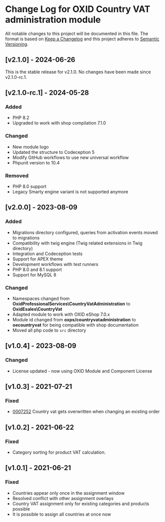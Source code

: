 # Change Log for OXID Country VAT administration module

All notable changes to this project will be documented in this file.
The format is based on [Keep a Changelog](http://keepachangelog.com/)
and this project adheres to [Semantic Versioning](http://semver.org/).

## [v2.1.0] - 2024-06-26
This is the stable release for v2.1.0. No changes have been made since v2.1.0-rc.1.

## [v2.1.0-rc.1] - 2024-05-28

### Added
- PHP 8.2
- Upgraded to work with shop compilation 7.1.0

### Changed
- New module logo 
- Updated the structure to Codeception 5 
- Modify GitHub workflows to use new universal workflow
- Phpunit version to 10.4

### Removed
- PHP 8.0 support
- Legacy Smarty engine variant is not supported anymore

## [v2.0.0] - 2023-08-09

### Added
- Migrations directory configured, queries from activation events moved to migrations
- Compatibility with twig engine (Twig related extensions in Twig directory)
- Integration and Codeception tests
- Support for APEX theme
- Development workflows with test runners
- PHP 8.0 and 8.1 support
- Support for MySQL 8

### Changed
- Namespaces changed from **OxidProfessionalServices\CountryVatAdministration** to **OxidEsales\CountryVat**
- Adapted module to work with OXID eShop 7.0.x
- Module id changed from **oxps/countryvatadministration** to **oecountryvat** for being compatible with shop documentation
- Moved all php code to `src` directory

## [v1.0.4] - 2023-08-09

### Changed
- License updated - now using OXID Module and Component License

## [v1.0.3] - 2021-07-21

### Fixed
- [0007252](https://bugs.oxid-esales.com/view.php?id=7252) Country vat gets overwritten when changing an existing order

## [v1.0.2] - 2021-06-22

### Fixed
- Category sorting for product VAT calculation.

## [v1.0.1] - 2021-06-21

### Fixed
- Countries appear only once in the assignment window 
- Resolved conflict with other assignment overlays   
- Country VAT assignment only for existing categories and products possible
- It is possible to assign all countries at once now
